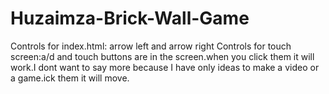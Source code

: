 # Huzaimza-Brick-Wall-Game
Controls for index.html: arrow left and arrow right Controls for touch screen:a/d and touch buttons are in the screen.when you click them it will work.I dont want to say more because  I have only ideas to make a video or a game.ick them it will move.
